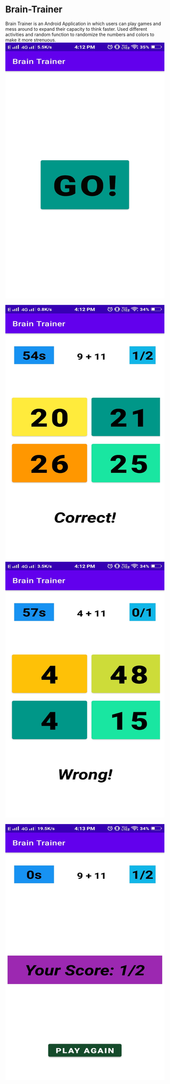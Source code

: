 # Brain-Trainer
Brain Trainer is an Android Application in which users can play games and mess around to expand their capacity to think faster.
Used different activities and random function to randomize the numbers and colors to make it more strenuous.
<img src = "https://github.com/Maniss-ai/Brain-Trainer/blob/master/images/3.jpeg" height = "800" width = "500">
<br>
<br>
<h>
<img src = "https://github.com/Maniss-ai/Brain-Trainer/blob/master/images/1.jpeg" height = "800" width = "500">
<img src = "https://github.com/Maniss-ai/Brain-Trainer/blob/master/images/2.jpeg" height = "800" width = "500">
</h>
<br>
<br>
<img src = "https://github.com/Maniss-ai/Brain-Trainer/blob/master/images/4.jpeg" height = "800" width = "500">
